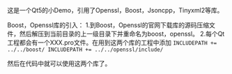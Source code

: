 这是一个Qt5的小Demo，引用了Openssl，Boost，Jsoncpp，Tinyxml2等库。


Boost，Openssl库的引入：
1.到Boost，Openssl的官网下载库的源码压缩文件，然后解压到当前目录的上一级目录下并重命名为boost，openssl。
2.每个Qt工程都会有一个XXX.pro文件。在用到这两个库的工程中添加
``INCLUDEPATH += ../../boost/
INCLUDEPATH += ../../openssl/include/``

然后在代码中就可以使用这两个库了。

